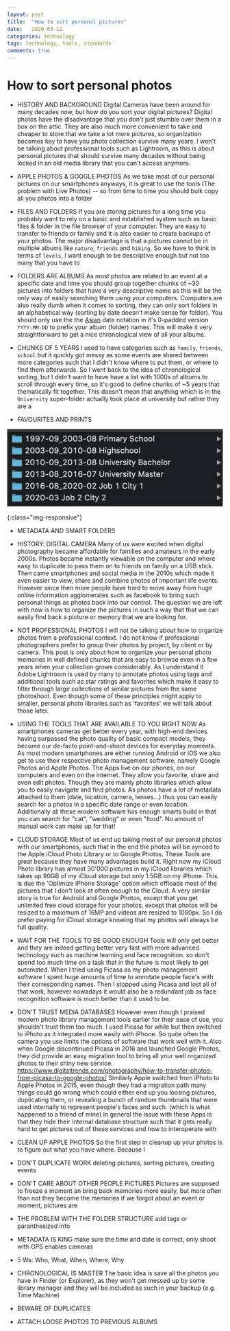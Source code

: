 ```yaml
---
layout: post
title:  "How to sort personal pictures"
date:   2020-03-12
categories: technology
tags: technology, tools, standards
comments: true
---
```


# How to sort personal photos

- HISTORY AND BACKGROUND
Digital Cameras have been around for many decades now, but how do you sort your digital pictures? Digital photos have the disadvantage that you don't just stumble over them in a box on the attic. They are also much more convenient to take and cheaper to store that we take a lot more pictures, so organization becomes key to have you photo collection survive many years. I won't be talking about professional tools such as Lightroom, as this is about personal pictures that should survive many decades without being locked in an old media library that you can't access anymore.

- APPLE PHOTOS & GOOGLE PHOTOS
As we take most of our personal pictures on our smartphones anyways, it is great to use the tools (The problem with Live Photos)
-- so from time to time you should bulk copy all you photos into a folder

- FILES AND FOLDERS
If you are storing pictures for a long time you probably want to rely on a basic and established system such as basic files & folder in the file browser of your computer. They are easy to transfer to friends or family and it is also easier to create backups of your photos. The major disadvantage is that a pictures cannot be in multiple albums like `nature`, `friends` and `hiking`. So we have to think in terms of `levels`, I want enough to be descriptive enough but not too many that you have to 

- FOLDERS ARE ALBUMS
As most photos are related to an event at a specific date and time you should group together chunks of ~30 pictures into folders that have a very descriptive name as this will be the only way of easily searching them using your computers. Computers are also really dumb when it comes to sorting, they can only sort folders in an alphabetical way (sorting by date doesn't make sense for folder). You should only use the the [Asian](https://en.wikipedia.org/wiki/Date_and_time_notation_in_Asia#Date) date notation in it's 0-padded version `YYYY-MM-DD` to prefix your album (folder) names. This will make it very straightforward to get a nice chronological view of all your albums.

- CHUNKS OF 5 YEARS
I used to have categories such as `family`, `friends`, `school` but it quickly got messy as some events are shared between more categories such that I didn't know where to put them, or where to find them afterwards. So I went back to the idea of chronological sorting, but I didn't want to have have a list with 1000s of albums to scroll through every time, so it's good to define chunks of ~5 years that thematically fit together. This doesn't mean that anything which is in the `University` super-folder actually took place at university but rather they are a 

- FAVOURITES AND PRINTS

![album-context](/_pictures/2020-08-sort-photos/album-context.png )

{:class="img-responsive"}


- METADATA AND SMART FOLDERS

<!--
- DIGITAL HYGIENE
I have recently started to clean up my digital life, in order to maintain the so-called "digital hygiene". From using a password manager, maintaining an empty email inbox, tracking important events in my calendar and what's important for this article sorting personal pictures. Sometimes I think about what digital information is most important to me, I would mind loosing my university or work documents much less than loosing access to my personal pictures for instance. Of course backups are one thing that everyone should do, but you pictures should also be organized in such a way that it is easy browse. This post is written from the perspective of a Mac user, as I'm not sure about all the Application names on Windows, but I'm sure it is not that different.
-->

- HISTORY: DIGITAL CAMERA
Many of us were excited when digital photography became affordable for families and amateurs in the early 2000s. Photos became instantly viewable on the computer and where easy to duplicate to pass them on to friends on family on a USB stick. Then came smartphones and social media in the 2010s which made it even easier to view, share and combine photos of important life events. However since then more people have tried to move away from huge online information agglomerates such as facebook to bring such personal things as photos back into our control. The question we are left with now is how to organize the pictures in such a way that that we can easily find back a picture or memory that we are looking for.

- NOT PROFESSIONAL PHOTOS
I will not be talking about how to organize photos from a professional context. I do not know if professional photographers prefer to group their photos by project, by client or by camera. This post is only about how to organize your personal photo memories in well defined chunks that are easy to browse even in a few years when your collection grows considerably. As I understand it Adobe Lightroom is used by many to annotate photos using tags and additional tools such as star ratings and favorites which make it easy to filter through large collections of similar pictures from the same photoshoot. Even though some of these principles might apply to smaller, personal photo libraries such as 'favorites' we will talk about those later.

- USING THE TOOLS THAT ARE AVAILABLE TO YOU RIGHT NOW
As smartphones cameras get better every year, with high-end devices having surpassed the photo quality of basic compact models, they become our de-facto point-and-shoot devices for everyday moments. As most modern smartphones are either running Android or iOS we also get to use their respective photo management software, namely Google Photos and Apple Photos. The Apps live on our phones, on our computers and even on the internet. They allow you favorite, share and even edit photos. Though they are mainly photo libraries which allow you to easily navigate and  find photos. As photos have a lot of metadata attached to them (date, location, camera, lenses...) thus you can easily search for a photos in a specific date range or even location. Additionally all these modern software has enough smarts build in that you can search for "cat", "wedding" or even "food". No amount of manual work can make up for that!

- CLOUD STORAGE
Most of us end up taking most of our personal photos with our smartphones, such that in the end the photos will be synced to the Apple iCloud Photo Library or to Google Photos. These Tools are great because they have many advantages build it. Right now my iCloud Photo library has almost 30'000 pictures in my iCloud libraries which takes up 90GB of my iCloud storage but only 1.5GB on my iPhone. This is due the 'Optimize iPhone Storage' option which offloads most of the pictures that I don't look at often enough to the Cloud. A very similar story is true for Android and Google Photos, except that you get unlimited free cloud storage for your photos, except that photos will be resized to a maximum of 16MP and videos are resized to 1080px. So I do prefer paying for iCloud storage knowing that my photos will always be full quality.

- WAIT FOR THE TOOLS TO BE GOOD ENOUGH
Tools will only get better and they are indeed getting better very fast with more advanced technology such as machine learning and face recognition. so don't spend too much time on a task that in the future is most likely to get automated. When I tried using Picasa as my photo management software I spent huge amounts of time to annotate people face's with their corresponding names. Then I stopped using Picasa and lost all of that work, however nowadays it would also be a redundant job as face recognition software is much better than it used to be.

- DON'T TRUST MEDIA DATABASES
However even though I praised modern photo library management tools earlier for their ease of use, you shouldn't trust them too much. I used Picasa for while but then switched to iPhoto as it integrated more easily with iPhone. So quite often the camera you use limits the options of software that work well with it. Also when Google discontinued Picasa in 2016 and launched Google Photos, they did provide an easy migration tool to bring all your well organized photos to their shiny new service. https://www.digitaltrends.com/photography/how-to-transfer-photos-from-picasa-to-google-photos/ Similarly Apple switched from iPhoto to Apple Photos in 2015, even though they had a migration path many things could go wrong which could either end up you loosing pictures, duplicating them, or revealing a bunch of random thumbnails that were used internally to represent people's faces and such. (which is what happened to a friend of mine)
In general the issue with these Apps is that they hide their internal database structure such that it gets really hard to get pictures out of these services and how to interoperate with 

- CLEAN UP APPLE PHOTOS
So the first step in cleanup up your photos is to figure out what you have where. Because I 

- DON'T DUPLICATE WORK
deleting pictures, sorting pictures, creating events

- DON'T CARE ABOUT OTHER PEOPLE PICTURES
Pictures are supposed to freeze a moment an bring back memories more easily, but more often than not they become the memories if we forgot about an event or moment, pictures are 

- THE PROBLEM WITH THE FOLDER STRUCTURE
add tags or paranthesized info 

- METADATA IS KING
make sure the time and date is correct, only shoot with GPS enables cameras

- 5 Ws: Who, What, When, Where, Why

- CHRONOLOGICAL IS MASTER
The basic idea is save all the photos you have in Finder (or Explorer), as they won't get messed up by some library manager and they will be included as such in your backup (e.g. Time Machine)

- BEWARE OF DUPLICATES


- ATTACH LOOSE PHOTOS TO PREVIOUS ALBUMS
